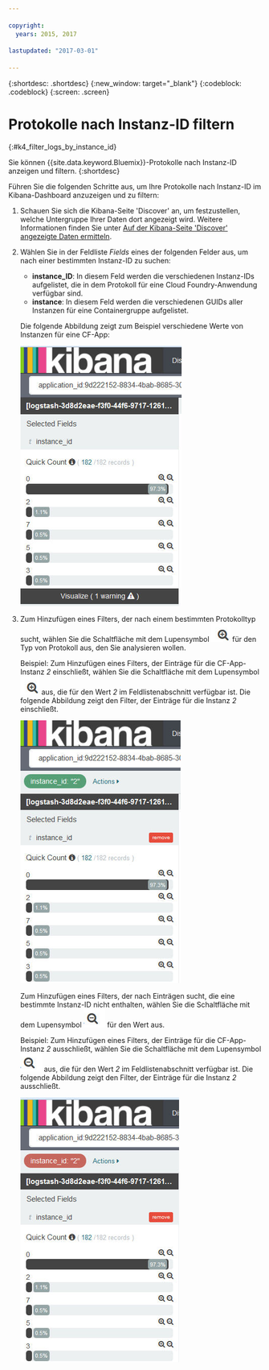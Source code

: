 ```yaml
---

copyright:
  years: 2015, 2017

lastupdated: "2017-03-01"

---
```



{:shortdesc: .shortdesc}
{:new_window: target="_blank"}
{:codeblock: .codeblock}
{:screen: .screen}

# Protokolle nach Instanz-ID filtern
{:#k4_filter_logs_by_instance_id}

Sie können {{site.data.keyword.Bluemix}}-Protokolle nach Instanz-ID anzeigen und filtern.
{:shortdesc}

Führen Sie die folgenden Schritte aus, um Ihre Protokolle nach Instanz-ID im Kibana-Dashboard anzuzeigen und zu filtern: 

1. Schauen Sie sich die Kibana-Seite 'Discover' an, um festzustellen, welche Untergruppe Ihrer Daten dort angezeigt wird. Weitere Informationen finden Sie unter [Auf der Kibana-Seite 'Discover' angezeigte Daten ermitteln](logging_kibana_analize_logs_interactively.html#k4_identify_data). 

2. Wählen Sie in der Feldliste *Fields* eines der folgenden Felder aus, um nach einer bestimmten Instanz-ID zu suchen: 

    * **instance_ID**: In diesem Feld werden die verschiedenen Instanz-IDs aufgelistet, die in dem Protokoll für eine Cloud Foundry-Anwendung verfügbar sind.  
    * **instance**: In diesem Feld werden die verschiedenen GUIDs aller Instanzen für eine Containergruppe aufgelistet.  

    Die folgende Abbildung zeigt zum Beispiel verschiedene Werte von Instanzen für eine CF-App: 
    
    ![Filterliste mit dem Feld 'instance_id'](images/k4_filter_instanceid_f1.jpg "Filterliste mit dem Feld 'instance_id'")
   
3. Zum Hinzufügen eines Filters, der nach einem bestimmten Protokolltyp sucht, wählen Sie die Schaltfläche mit dem Lupensymbol ![Schaltfläche mit Lupensymbol im Inklusivmodus](images/k4_include_field_icon.jpg "Schaltfläche mit Lupensymbol im Inklusivmodus") für den Typ von Protokoll aus, den Sie analysieren wollen. 

   Beispiel: Zum Hinzufügen eines Filters, der Einträge für die CF-App-Instanz *2* einschließt, wählen Sie die Schaltfläche mit dem Lupensymbol ![Schaltfläche mit Lupensymbol im Inklusivmodus](images/k4_include_field_icon.jpg "Schaltfläche mit Lupensymbol im Inklusivmodus") aus, die für den Wert *2* im Feldlistenabschnitt verfügbar ist. Die folgende Abbildung zeigt den Filter, der Einträge für die Instanz *2* einschließt. 
    
    ![Filter, der Einträge 'instance_id' für die Instanz 2 einschließt](images/k4_filter_instanceid_f2.jpg "Filter, der Einträge 'instance_id' für die Instanz 2 einschließt")

    Zum Hinzufügen eines Filters, der nach Einträgen sucht, die eine bestimmte Instanz-ID nicht enthalten, wählen Sie die Schaltfläche mit dem Lupensymbol ![Schaltfläche mit Lupensymbol im Exklusivmodus](images/k4_exclude_field_icon.jpg "Schaltfläche mit Lupensymbol im Exklusivmodus") für den Wert aus. 

     Beispiel: Zum Hinzufügen eines Filters, der Einträge für die CF-App-Instanz *2* ausschließt, wählen Sie die Schaltfläche mit dem Lupensymbol ![Schaltfläche mit Lupensymbol im Exklusivmodus](images/k4_exclude_field_icon.jpg "Schaltfläche mit Lupensymbol im Exklusivmodus") aus, die für den Wert *2* im Feldlistenabschnitt verfügbar ist. Die folgende Abbildung zeigt den Filter, der Einträge für die Instanz *2* ausschließt. 
     
      ![Filter, der Einträge 'instance_id' für die Instanz 2 ausschließt](images/k4_filter_instanceid_f3.jpg "Filter, der Einträge 'instance_id' für die Instanz 2 ausschließt")

